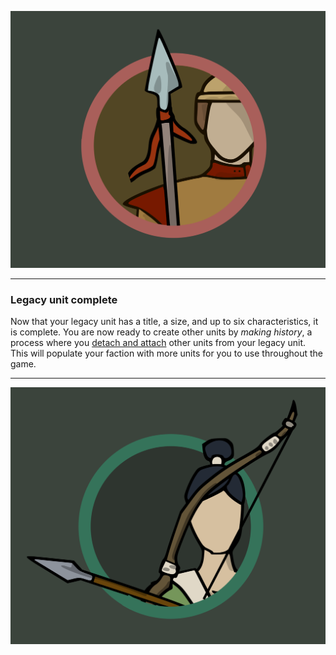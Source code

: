 ![Unit|40](/content/media/rpg/goldspear.png)

---

### Legacy unit complete


Now that your legacy unit has a title, a size, and up to six characteristics, it is complete.  You are now ready to create other units by _making history_, a process where you [detach and attach](/rpg_detach.html) other units from your legacy unit.  This will populate your faction with more units for you to use throughout the game.

---

![Unit|40](/content/media/rpg/greenarcher.png)